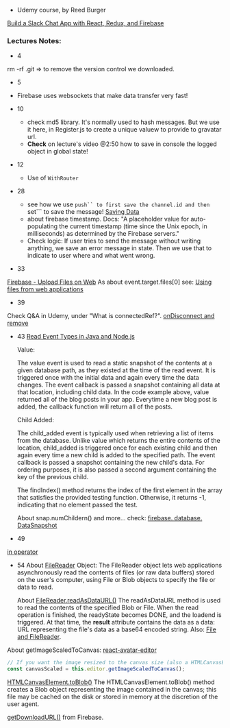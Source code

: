 - Udemy course, by Reed Burger

[Build a Slack Chat App with React, Redux, and Firebase](https://www.udemy.com/course/build-a-slack-chat-app-with-react-redux-and-firebase/)

### Lectures Notes:

- 4

rm -rf .git => to remove the version control we downloaded.

- 5
 - Firebase uses websockets that make data transfer very fast!

- 10
    - check md5 library. It's normally used to hash messages. But we use it here,   in Register.js to create a unique valuew to provide to gravatar url.
    - **Check** on lecture's video @2:50 how to save in console the logged object in global state!

- 12
    - Use of ```WithRouter```

- 28 
    - see how we use ```push`` to first save the channel.id and then ```set``` to save the message! [Saving Data](https://firebase.google.com/docs/database/admin/save-data)
    - about firebase timestamp. Docs: "A placeholder value for auto-populating the current timestamp (time since the Unix epoch, in milliseconds) as determined by the Firebase servers."
    - Check logic: If user tries to send the message without writing anything, we save an error message in state. Then we use that to indicate to user where and what went wrong. 
- 33

[Firebase - Upload Files on Web](https://firebase.google.com/docs/storage/web/upload-files)
As about event.target.files[0] see: [Using files from web applications](https://developer.mozilla.org/en-US/docs/Web/API/File/Using_files_from_web_applications)

- 39

Check Q&A in Udemy, under "What is connectedRef?".
[onDisconnect and remove](https://firebase.google.com/docs/reference/js/firebase.database.OnDisconnect#remove)

- 43
  [Read Event Types in Java and Node.js](https://firebase.google.com/docs/database/admin/retrieve-data)

  Value:

  The value event is used to read a static snapshot of the contents at a given database path, as they existed at the time of the read event. It is triggered once with the initial data and again every time the data changes. The event callback is passed a snapshot containing all data at that location, including child data. In the code example above, value returned all of the blog posts in your app. Everytime a new blog post is added, the callback function will return all of the posts.

  Child Added:

  The child_added event is typically used when retrieving a list of items from the database. Unlike value which returns the entire contents of the location, child_added is triggered once for each existing child and then again every time a new child is added to the specified path. The event callback is passed a snapshot containing the new child's data. For ordering purposes, it is also passed a second argument containing the key of the previous child.

  The findIndex() method returns the index of the first element in the array that satisfies the provided testing function. Otherwise, it returns -1, indicating that no element passed the test.

  About snap.numChildern() and more... check: [firebase. database. DataSnapshot](https://firebase.google.com/docs/reference/js/firebase.database.DataSnapshot#numchildren)

- 49

[in operator ](https://developer.mozilla.org/en-US/docs/Web/JavaScript/Reference/Operators/in)

- 54
  About [FileReader](https://developer.mozilla.org/en-US/docs/Web/API/FileReader) Object:
  The FileReader object lets web applications asynchronously read the contents of files (or raw data buffers) stored on the user's computer, using File or Blob objects to specify the file or data to read.

  About [FileReader.readAsDataURL()](https://developer.mozilla.org/en-US/docs/Web/API/FileReader/readAsDataURL)
  The readAsDataURL method is used to read the contents of the specified Blob or File. When the read operation is finished, the readyState becomes DONE, and the loadend is triggered. At that time, the **result** attribute contains the data as a data: URL representing the file's data as a base64 encoded string.
  Also: [File and FileReader](https://javascript.info/file).

About getImageScaledToCanvas:
[react-avatar-editor](https://www.npmjs.com/package/react-avatar-editor)

```js
// If you want the image resized to the canvas size (also a HTMLCanvasElement)
const canvasScaled = this.editor.getImageScaledToCanvas();
```

[HTMLCanvasElement.toBlob()](https://developer.mozilla.org/en-US/docs/Web/API/HTMLCanvasElement/toBlob) The HTMLCanvasElement.toBlob() method creates a Blob object representing the image contained in the canvas; this file may be cached on the disk or stored in memory at the discretion of the user agent.

[getDownloadURL()](https://firebase.google.com/docs/storage/web/download-files) from Firebase.
